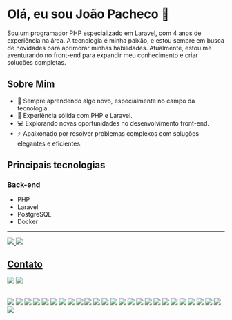 # Olá, eu sou João Pacheco 👋

Sou um programador PHP especializado em Laravel, com 4 anos de experiência na área. A tecnologia é minha paixão, e estou sempre em busca de novidades para aprimorar minhas habilidades. Atualmente, estou me aventurando no front-end para expandir meu conhecimento e criar soluções completas.

## Sobre Mim

- 🌱 Sempre aprendendo algo novo, especialmente no campo da tecnologia.
- 🚀 Experiência sólida com PHP e Laravel.
- 💻 Explorando novas oportunidades no desenvolvimento front-end.
- ⚡ Apaixonado por resolver problemas complexos com soluções elegantes e eficientes.

## Principais tecnologias

### Back-end
- PHP
- Laravel
- PostgreSQL
- Docker

---
<div>
    <a href="https://github.com/pachecogbi">
        <img src="https://github-readme-stats.vercel.app/api?username=pachecogbi&show_icons=true&theme=highcontrast&include_all_commits=true&count_private=true" />
        <img src="https://github-readme-stats.vercel.app/api/top-langs/?username=pachecogbi&layout=compact&langs_count=6&theme=highcontrast" />
</div>


## Contato
<a href="https://www.linkedin.com/in/jp-pacheco/" target="_blank" rel="noopener noreferrer"><img
        src="https://img.shields.io/badge/linkedin-%230077B5.svg?&style=for-the-badge&logo=linkedin&logoColor=white" /></a>
<a href="mailto:joao.pacheco.dev@gmail.com" target="_blank" rel="noopener noreferrer"><img
        src="https://img.shields.io/badge/Gmail-D14836?style=for-the-badge&logo=gmail&logoColor=white" /></a>
  
##
<img src="https://img.shields.io/badge/Laravel-FF2D20?style=for-the-badge&logo=laravel&logoColor=white" />
<img src="https://img.shields.io/badge/PHP-777BB4?style=for-the-badge&logo=php&logoColor=white" />
<img src="https://img.shields.io/badge/Docker-2496ED?style=for-the-badge&logo=docker&logoColor=white" />
<img src="https://img.shields.io/badge/CSS3-1572B6?style=for-the-badge&logo=css3&logoColor=white" />
<img src="https://img.shields.io/badge/HTML5-E34F26?style=for-the-badge&logo=html5&logoColor=white" />
<img src="https://img.shields.io/badge/JavaScript-323330?style=for-the-badge&logo=javascript&logoColor=F7DF1E" />
<img src="https://img.shields.io/badge/Insomnia-5849be?style=for-the-badge&logo=Insomnia&logoColor=white" />
<img src="https://img.shields.io/badge/jQuery-0769AD?style=for-the-badge&logo=jquery&logoColor=white" />
<img src="https://img.shields.io/badge/Bootstrap-563D7C?style=for-the-badge&logo=bootstrap&logoColor=white" />
<img src="https://img.shields.io/badge/MySQL-005C84?style=for-the-badge&logo=mysql&logoColor=white" />
<img src="https://img.shields.io/badge/PostgreSQL-316192?style=for-the-badge&logo=postgresql&logoColor=white" />
<img src="https://img.shields.io/badge/SQLite-07405E?style=for-the-badge&logo=sqlite&logoColor=white" />
<img src="https://img.shields.io/badge/Markdown-000000?style=for-the-badge&logo=markdown&logoColor=white" />
<img src="https://img.shields.io/badge/VSCode-0078D4?style=for-the-badge&logo=visual%20studio%20code&logoColor=white" />
<img src="https://img.shields.io/badge/Linux-FCC624?style=for-the-badge&logo=linux&logoColor=black" />
<img src="https://img.shields.io/badge/Linux_Mint-87CF3E?style=for-the-badge&logo=linux-mint&logoColor=white" />
<img src="https://img.shields.io/badge/Ubuntu-E95420?style=for-the-badge&logo=ubuntu&logoColor=white" />
<img src="https://img.shields.io/badge/Windows-0078D6?style=for-the-badge&logo=windows&logoColor=white" />
<img src="https://img.shields.io/badge/GitHub-100000?style=for-the-badge&logo=github&logoColor=white" />
<img src="https://img.shields.io/badge/GitLab-330F63?style=for-the-badge&logo=gitlab&logoColor=white" />
<img src="https://img.shields.io/badge/GIT-E44C30?style=for-the-badge&logo=git&logoColor=white" />
<img src="https://img.shields.io/badge/Angular-DD0031?style=for-the-badge&logo=angular&logoColor=white" />
<img src="https://img.shields.io/badge/AngularJS-E23237?style=for-the-badge&logo=angularjs&logoColor=white" />
<img src="https://img.shields.io/badge/Swagger-85EA2D?style=for-the-badge&logo=swagger&logoColor=white" />
<img src="https://img.shields.io/badge/OpenAPI-6BA539?style=for-the-badge&logo=openapi-initiative&logoColor=white" />
<img src="https://img.shields.io/badge/Kanban-0052CC?style=for-the-badge&logo=trello&logoColor=white"/>




 
  
